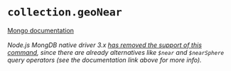 # `collection.geoNear`

[Mongo documentation <i class="fa fa-external-link" style="position: relative; top: 2px;" />](https://docs.mongodb.com/manual/reference/command/geoNear)

Node.js MongDB native driver 3.x [has removed the support of this command](https://github.com/mongodb/node-mongodb-native/blob/master/CHANGES_3.0.0.md#geonear-command-helper), since there are already alternatives like `$near` and `$nearSphere` query operators (see the documentation link above for more info).
